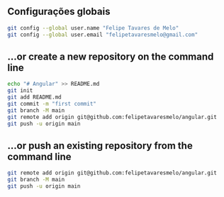 
## Configurações globais

```sh
git config --global user.name "Felipe Tavares de Melo"
git config --global user.email "felipetavaresmelo@gmail.com"
```

## …or create a new repository on the command line

```sh
echo "# Angular" >> README.md
git init
git add README.md
git commit -m "first commit"
git branch -M main
git remote add origin git@github.com:felipetavaresmelo/angular.git
git push -u origin main
```

## …or push an existing repository from the command line

```sh
git remote add origin git@github.com:felipetavaresmelo/angular.git
git branch -M main
git push -u origin main
```